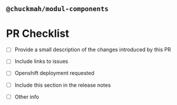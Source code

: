 ## `@chuckmah/modul-components`
# PR Checklist

<!--
Please review the contribution guidelines: https://github.com/ulaval/modul-components/blob/develop/.github/CONTRIBUTING.md.
-->

<!--
Update "[ ]" to "[x]" to check a box
Content can be written in English or in French
-->

<!-- REQUIRED -->
- [ ] Provide a small description of the changes introduced by this PR
<!-- Description here... -->
- [ ] Include links to issues
<!-- Links here... -->
- [ ] Openshift deployment requested

<!-- END_REQUIRED -->

<!-- OPTIONAL, remove unused -->
- [ ] Include this section in the release notes
<!-- Release notes here... -->
- [ ] Other info
<!-- Any other relevant information here... -->

<!-- END_OPTIONAL -->

<!-- Thanks for contributing! -->
